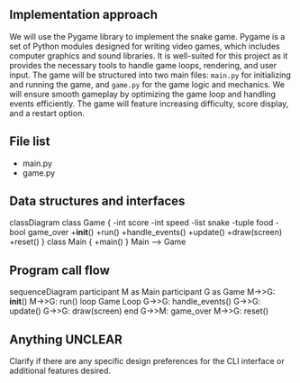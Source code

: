 ## Implementation approach

We will use the Pygame library to implement the snake game. Pygame is a set of Python modules designed for writing video games, which includes computer graphics and sound libraries. It is well-suited for this project as it provides the necessary tools to handle game loops, rendering, and user input. The game will be structured into two main files: `main.py` for initializing and running the game, and `game.py` for the game logic and mechanics. We will ensure smooth gameplay by optimizing the game loop and handling events efficiently. The game will feature increasing difficulty, score display, and a restart option.

## File list

- main.py
- game.py

## Data structures and interfaces


classDiagram
    class Game {
        -int score
        -int speed
        -list snake
        -tuple food
        -bool game_over
        +__init__()
        +run()
        +handle_events()
        +update()
        +draw(screen)
        +reset()
    }
    class Main {
        +main()
    }
    Main --> Game


## Program call flow


sequenceDiagram
    participant M as Main
    participant G as Game
    M->>G: __init__()
    M->>G: run()
    loop Game Loop
        G->>G: handle_events()
        G->>G: update()
        G->>G: draw(screen)
    end
    G->>M: game_over
    M->>G: reset()


## Anything UNCLEAR

Clarify if there are any specific design preferences for the CLI interface or additional features desired.


